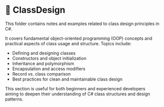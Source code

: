 # 🧪 ClassDesign

This folder contains notes and examples related to class design principles in C#.

It covers fundamental object-oriented programming (OOP) concepts and practical aspects of class usage and structure. Topics include:

- Defining and designing classes
- Constructors and object initialization
- Inheritance and polymorphism
- Encapsulation and access modifiers
- Record vs. class comparison
- Best practices for clean and maintainable class design

This section is useful for both beginners and experienced developers aiming to deepen their understanding of C# class structures and design patterns.
